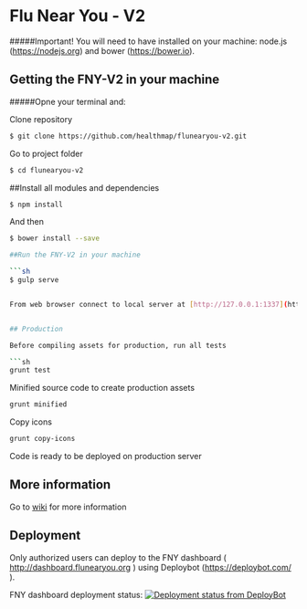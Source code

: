 # Flu Near You - V2

#####Important!
You will need to have installed on your machine: 
node.js (https://nodejs.org) and bower (https://bower.io).

## Getting the FNY-V2 in your machine

#####Opne your terminal and:

Clone repository

```sh
$ git clone https://github.com/healthmap/flunearyou-v2.git
```

Go to project folder

```sh
$ cd flunearyou-v2
```

##Install all modules and dependencies

```sh
$ npm install
```
And then

```sh
$ bower install --save

##Run the FNY-V2 in your machine

```sh
$ gulp serve


From web browser connect to local server at [http://127.0.0.1:1337](http://127.0.0.1:1337)


## Production

Before compiling assets for production, run all tests

```sh
grunt test
```


Minified source code to create production assets

```sh
grunt minified
```


Copy icons

```sh
grunt copy-icons
```

Code is ready to be deployed on production server


## More information

Go to [wiki](https://github.com/healthmap/fny-dashboard/wiki) for more information


## Deployment

Only authorized users can deploy to the FNY dashboard ( http://dashboard.flunearyou.org ) using Deploybot (https://deploybot.com/ ).

FNY dashboard deployment status: [![Deployment status from DeployBot](https://boston-childrens-hosptial.deploybot.com/badge/34534836067950/87987.svg)](http://deploybot.com)
